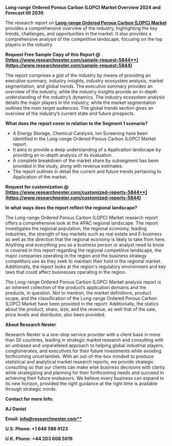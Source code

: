 ﻿**Long-range Ordered Porous Carbon (LOPC) Market Overview 2024 and Forecast till 2036**

The research report on [**Long-range Ordered Porous Carbon (LOPC) Market**](https://www.researchnester.com/reports/long-range-ordered-porous-carbon-market/5844) provides a comprehensive overview of the industry, highlighting the key trends, challenges, and opportunities in the market. It also provides a comprehensive analysis of the competitive landscape, focusing on the top players in the industry.

**Request Free Sample Copy of this Report @ [https://www.researchnester.com/sample-request-5844**](https://www.researchnester.com/sample-request-5844)**

The report comprises a gist of the industry by means of providing an executive summary, industry insights, industry ecosystem analysis, market segmentation, and global trends. The executive summary provides an overview of the industry, while the industry insights provide an in-depth understanding of the industry’s dynamics. The industry ecosystem analysis details the major players in the industry, while the market segmentation outlines the main target audiences. The global trends section gives an overview of the industry’s current state and future prospects.

**What does the report cover in relation to the Segment 1 scenario?**

- A Energy Storage, Chemical Catalysis, Ion Screening have been identified in the Long-range Ordered Porous Carbon (LOPC) Market report.
- It aims to provide a deep understanding of a Application landscape by providing an in-depth analysis of its evaluation. 
- A complete breakdown of the market share by subsegment has been provided in the study, along with revenue estimates.
- The report outlines in detail the current and future trends pertaining to Application of the market.

**Request for customization @ [https://www.researchnester.com/customized-reports-5844**](https://www.researchnester.com/customized-reports-5844)**

**In what ways does the report reflect the regional landscape?**

The Long-range Ordered Porous Carbon (LOPC) Market research report offers a comprehensive look at the APAC regional landscape. The report investigates the regional population, the regional economy, leading industries, the strength of key markets such as real estate and E-business as well as the direction that the regional economy is likely to take from here. Anything and everything you as a business person or analyst need to know is covered in this report regarding the regional competitive landscape, the major companies operating in the region and the business strategy competitors use as they seek to maintain their hold in the regional market. Additionally, the report looks at the region's regulatory environment and key laws that could affect businesses operating in the region.

The Long-range Ordered Porous Carbon (LOPC) Market analysis report is an inherent collection of the product’s application domains and the products, in question. Not to mention, the market definitions, product scope, and the classification of the Long-range Ordered Porous Carbon (LOPC) Market have been provided in the report. Additionally, the statics about the product, share, size, and the revenue, as well that of the sale, price levels and distributor, also been provided.

**About Research Nester**

Research Nester is a one-stop service provider with a client base in more than 50 countries, leading in strategic market research and consulting with an unbiased and unparalleled approach to helping global industrial players, conglomerates, and executives for their future investments while avoiding forthcoming uncertainties. With an out-of-the-box mindset to produce statistical and analytical market research reports, we provide strategic consulting so that our clients can make wise business decisions with clarity while strategizing and planning for their forthcoming needs and succeed in achieving their future endeavors. We believe every business can expand to its new horizon, provided the right guidance at the right time is available through strategic minds.

**Contact for more Info:**

**AJ Daniel**

**Email: [info@researchnester.com**](mailto:info@researchnester.com)**

**U.S. Phone: +1 646 586 9123** 

**U.K. Phone: +44 203 608 5919**
